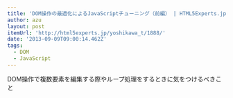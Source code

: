 ```yaml
---
title: 'DOM操作の最適化によるJavaScriptチューニング（前編） | HTML5Experts.jp'
author: azu
layout: post
itemUrl: 'http://html5experts.jp/yoshikawa_t/1888/'
date: '2013-09-09T09:00:14.462Z'
tags:
  - DOM
  - JavaScript
---
```

DOM操作で複数要素を編集する際やループ処理をするときに気をつけるべきこと
